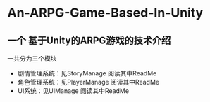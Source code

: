 # An-ARPG-Game-Based-In-Unity
## 一个 基于Unity的ARPG游戏的技术介绍  
 一共分为三个模块
 * 剧情管理系统：见StoryManage 阅读其中ReadMe
 * 角色管理系统：见PlayerManage 阅读其中ReadMe
 * UI系统：见UIManage 阅读其中ReadMe
